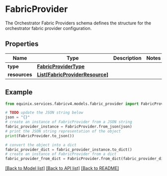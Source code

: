 # FabricProvider

The Orchestrator Fabric Providers schema defines the structure for the orchestrator fabric provider configuration. 

## Properties

Name | Type | Description | Notes
------------ | ------------- | ------------- | -------------
**type** | [**FabricProviderType**](FabricProviderType.md) |  | 
**resources** | [**List[FabricProviderResource]**](FabricProviderResource.md) |  | 

## Example

```python
from equinix.services.fabricv4.models.fabric_provider import FabricProvider

# TODO update the JSON string below
json = "{}"
# create an instance of FabricProvider from a JSON string
fabric_provider_instance = FabricProvider.from_json(json)
# print the JSON string representation of the object
print(FabricProvider.to_json())

# convert the object into a dict
fabric_provider_dict = fabric_provider_instance.to_dict()
# create an instance of FabricProvider from a dict
fabric_provider_from_dict = FabricProvider.from_dict(fabric_provider_dict)
```
[[Back to Model list]](../README.md#documentation-for-models) [[Back to API list]](../README.md#documentation-for-api-endpoints) [[Back to README]](../README.md)


